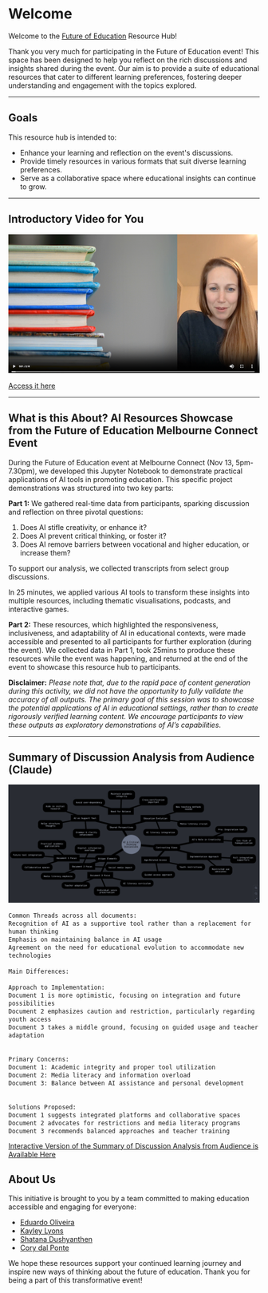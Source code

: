 # Welcome 

Welcome to the [Future of Education](https://melbconnect.com.au/events/the-future-of-education) Resource Hub!

Thank you very much for participating in the Future of Education event! This space has been designed to help you reflect on the rich discussions and insights shared during the event. Our aim is to provide a suite of educational resources that cater to different learning preferences, fostering deeper understanding and engagement with the topics explored.

---

## Goals

This resource hub is intended to:
- Enhance your learning and reflection on the event's discussions.
- Provide timely resources in various formats that suit diverse learning preferences.
- Serve as a collaborative space where educational insights can continue to grow.

---

## Introductory Video for You

![Intro](resources/intro.png)

[Access it here](resources/digitaltwin.mp4)

---

## What is this About? AI Resources Showcase from the Future of Education Melbourne Connect Event

During the Future of Education event at Melbourne Connect (Nov 13, 5pm-7.30pm), we developed this Jupyter Notebook to demonstrate practical applications of AI tools in promoting education. This specific project demonstrations was structured into two key parts:

**Part 1:** We gathered real-time data from participants, sparking discussion and reflection on three pivotal questions:
1. Does AI stifle creativity, or enhance it?
2. Does AI prevent critical thinking, or foster it?
3. Does AI remove barriers between vocational and higher education, or increase them?

To support our analysis, we collected transcripts from select group discussions.

In 25 minutes, we applied various AI tools to transform these insights into multiple resources, including thematic visualisations, podcasts, and interactive games. 

**Part 2:** These resources, which highlighted the responsiveness, inclusiveness, and adaptability of AI in educational contexts, were made accessible and presented to all participants for further exploration (during the event). We collected data in Part 1, took 25mins to produce these resources while the event was happening, and returned at the end of the event to showcase this resource hub to participants.


**Disclaimer:** _Please note that, due to the rapid pace of content generation during this activity, we did not have the opportunity to fully validate the accuracy of all outputs. The primary goal of this session was to showcase the potential applications of AI in educational settings, rather than to create rigorously verified learning content. We encourage participants to view these outputs as exploratory demonstrations of AI’s capabilities_.

---
## Summary of Discussion Analysis from Audience (Claude)

![Dicussions](resources/discussions.png)

```
Common Threads across all documents:
Recognition of AI as a supportive tool rather than a replacement for human thinking
Emphasis on maintaining balance in AI usage
Agreement on the need for educational evolution to accommodate new technologies

Main Differences:

Approach to Implementation:
Document 1 is more optimistic, focusing on integration and future possibilities
Document 2 emphasizes caution and restriction, particularly regarding youth access
Document 3 takes a middle ground, focusing on guided usage and teacher adaptation


Primary Concerns:
Document 1: Academic integrity and proper tool utilization
Document 2: Media literacy and information overload
Document 3: Balance between AI assistance and personal development


Solutions Proposed:
Document 1 suggests integrated platforms and collaborative spaces
Document 2 advocates for restrictions and media literacy programs
Document 3 recommends balanced approaches and teacher training
```

[Interactive Version of the Summary of Discussion Analysis from Audience is Available Here](https://claude.site/artifacts/99a9d0d5-2c50-4c0a-818a-488986bd321b)

## About Us

This initiative is brought to you by a team committed to making education accessible and engaging for everyone:

- [Eduardo Oliveira](https://findanexpert.unimelb.edu.au/profile/653031-eduardo-araujo-oliveira)
- [Kayley Lyons](https://findanexpert.unimelb.edu.au/profile/918571-kayley-lyons) 
- [Shatana Dushyanthen](https://findanexpert.unimelb.edu.au/profile/642166-sathana-dushyanthen) 
- [Cory dal Ponte](https://medicine.unimelb.edu.au/school-structure/medical-education/research/graduate-research-students/cory-dal-ponte)

We hope these resources support your continued learning journey and inspire new ways of thinking about the future of education. Thank you for being a part of this transformative event!